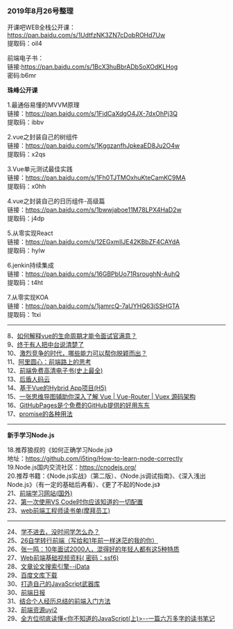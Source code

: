 
### 2019年8月26号整理
开课吧WEB全栈公开课：https://pan.baidu.com/s/1UdtfzNK3ZN7cDobROHd7Uw<br>
提取码：oil4

前端电子书：<br>
链接:https://pan.baidu.com/s/1BcX3huBbrADbSoXOdKLHog<br>
密码:b6mr

**珠峰公开课**

1.最通俗易懂的MVVM原理<br>
链接：https://pan.baidu.com/s/1FidCaXdgO4JX-7dxOhPj3Q<br>
提取码：ibbv

2.vue之封装自己的树组件<br>
链接：https://pan.baidu.com/s/1KggzanfhJpkeaED8Ju2O4w<br> 
提取码：x2qs

3.Vue单元测试最佳实践<br>
链接：https://pan.baidu.com/s/1Fh0TJTMOxhuKteCamKC9MA<br>
提取码：x0hh

4.vue之封装自己的日历组件-高级篇<br>
链接：https://pan.baidu.com/s/1bwwjaboe11M78LPX4HaD2w<br> 
提取码：j4dp

5.从零实现React<br>
链接：https://pan.baidu.com/s/12EGxmIlJE42KBbZF4CAYdA<br> 
提取码：hylw 

6.jenkin持续集成<br>
链接：https://pan.baidu.com/s/16GBPbUo71RsroughN-AuhQ<br> 
提取码：t4ht 

7.从零实现KOA<br>
链接：https://pan.baidu.com/s/1jamrcQ-7aUYHQ63iSSHGTA<br> 
提取码：1txi
<hr>
8、<a href='https://juejin.im/post/5ad10800f265da23826e681e#comment'>如何解释vue的生命周期才能令面试官满意？</a><br>
9、<a href='https://mp.weixin.qq.com/s/aHJ9NZGgN8F9MWQIr9AjmA'>终于有人把中台说清楚了</a><br>
10、<a href='https://mp.weixin.qq.com/s/QFMpxu64GiDrGwJukEc1KQ'>激烈竞争的时代，哪些能力可以帮你脱颖而出？</a><br>
11、<a href='https://mp.weixin.qq.com/s/cg6_0qSy-nd7YZUsF6gWZw'>阿里圆心：前端路上的思考</a><br>
12、<a href='https://juejin.im/post/5c0098f66fb9a049dd80019e'>前端免费高清电子书(史上最全)</a><br>
13、<a href='https://gitee.com/houdunwang'>后盾人码云</a><br>
14、<a href='https://github.com/pubdreamcc/gjzx_wap2.0'>基于Vue的Hybrid App项目(H5)</a><br>
15、<a href='https://mp.weixin.qq.com/s/xWnbH7QSqkBwpCRct1sbSA'>一张思维导图辅助你深入了解 Vue | Vue-Router | Vuex 源码架构</a><br>
16、<a href='https://juejin.im/post/5bd0094e51882576be2d7e79'>GitHubPages是个免费的GitHub提供的好用东东</a><br>
17、<a href='https://github.com/sindresorhus/promise-fun'>promise的各种用法</a><br>
<hr>

**新手学习Node.js**

18.推荐狼叔的《如何正确学习Node.js》<br>
地址：https://github.com/i5ting/How-to-learn-node-correctly<br>
19.Node.js国内交流社区：https://cnodejs.org/<br>
20.推荐书籍：《Node.js实战》（第二版）、《Node.js调试指南》、《深入浅出Node.js》（有一定的基础后再看）、《更了不起的Node.js》<br>
21、<a href='https://frontendmasters.com/'>前端学习网站(国外)</a><br>
22、<a href='https://github.com/qianguyihao/Web/blob/master/00-%E5%89%8D%E7%AB%AF%E5%B7%A5%E5%85%B7/01-VS%20Code%E7%9A%84%E4%BD%BF%E7%94%A8.md'>第一次使用VS Code时你应该知道的一切配置</a><br>
23、<a href='https://www.douban.com/doulist/2772859/'>web前端工程师读书单(摩拜员工)</a>
<hr>
24、<a href='https://www.zhangxinxu.com/life/2019/03/study/'>学不进去，没时间学怎么办？</a><br>
25、<a href='https://mp.weixin.qq.com/s/ZlfRi47G_FkMekiIOuoG6w'>26自学转行前端（写给和1年前一样迷茫的我的你）</a><br>
26、<a href='https://www.iyiou.com/p/46124'>张一鸣：10年面试2000人，混得好的年轻人都有这5种特质</a><br>
27、<a href='https://pan.baidu.com/s/1Y8UThNhW29AfOqucxWEw6g'>Web前端基础视频资料( 密码：ssf6)</a><br>
28、<a href='https://www.cn-ki.net/'>文章论文搜索引擎--iData</a><br>
29、<a href='www.hiwenku.com'>百度文库下载</a><br>
30、<a href='https://juejin.im/post/5a091afe6fb9a044ff30f402'>打造自己的JavaScript武器库</a><br>
30、<a href='https://github.com/kujian/frontendDaily'>前端日报</a><br>
31、<a href='https://github.com/qiu-deqing/FE-learning'>结合个人经历总结的前端入门方法</a><br>
32、<a href='http://www.uyi2.com/albumMovieList?currentPage=1&id=77'>前端资源uyi2</a><br>
29、<a href='https://juejin.im/post/5bfaa2e26fb9a04a0440b0e4'>全方位彻底读懂<你不知道的JavaScript(上)>--一篇六万多字的读书笔记</a><br>

